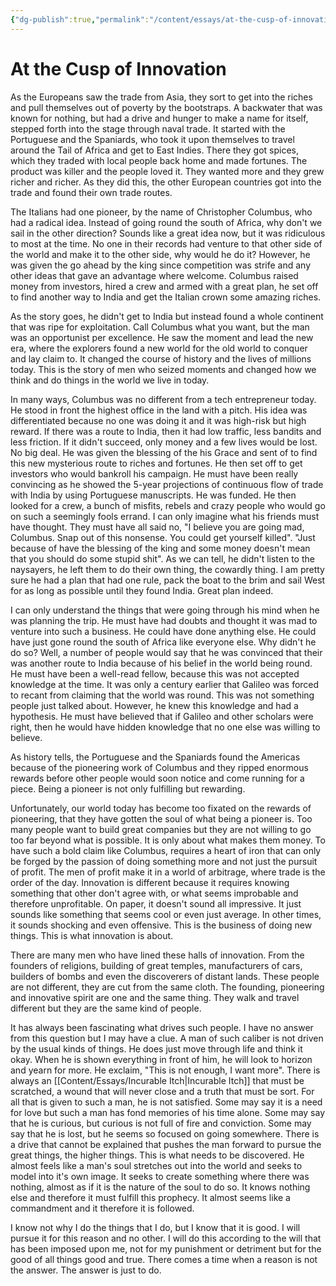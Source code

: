 ```yaml
---
{"dg-publish":true,"permalink":"/content/essays/at-the-cusp-of-innovation/","noteIcon":"2"}
---
```


# At the Cusp of Innovation

As the Europeans saw the trade from Asia, they sort to get into the riches and pull themselves out of poverty by the bootstraps. A backwater that was known for nothing, but had a drive and hunger to make a name for itself, stepped forth into the stage through naval trade. It started with the Portuguese and the Spaniards, who took it upon themselves to travel around the Tail of Africa and get to East Indies. There they got spices, which they traded with local people back home and made fortunes. The product was killer and the people loved it. They wanted more and they grew richer and richer. As they did this, the other European countries got into the trade and found their own trade routes. 

The Italians had one pioneer, by the name of Christopher Columbus, who had a radical idea. Instead of going round the south of Africa, why don't we sail in the other direction? Sounds like a great idea now, but it was ridiculous to most at the time. No one in their records had venture to that other side of the world and make it to the other side, why would he do it? However, he was given the go ahead by the king since competition was strife and any other ideas that gave an advantage where welcome. Columbus raised money from investors, hired a crew and armed with a great plan, he set off to find another way to India and get the Italian crown some amazing riches. 

As the story goes, he didn't get to India but instead found a whole continent that was ripe for exploitation. Call Columbus what you want, but the man was an opportunist per excellence. He saw the moment and lead the new era, where the explorers found a new world for the old world to conquer and lay claim to. It changed the course of history and the lives of millions today. This is the story of men who seized moments and changed how we think and do things in the world we live in today.

In many ways, Columbus was no different from a tech entrepreneur today. He stood in front the highest office in the land with a pitch. His idea was differentiated because no one was doing it and it was high-risk but high reward. If there was a route to India, then it had low traffic, less bandits and less friction. If it didn't succeed, only money and a few lives would be lost. No big deal. He was given the blessing of the his Grace and sent of to find this new mysterious route to riches and fortunes. He then set off to get investors who would bankroll his campaign. He must have been really convincing as he showed the 5-year projections of continuous flow of trade with India by using Portuguese manuscripts. He was funded. He then looked for a crew, a bunch of misfits, rebels and crazy people who would go on such a seemingly fools errand. I can only imagine what his friends must have thought. They must have all said no, "I believe you are going mad, Columbus. Snap out of this nonsense. You could get yourself killed". "Just because of have the blessing of the king and some money doesn't mean that you should do some stupid shit". As we can tell, he didn't listen to the naysayers, he left them to do their own thing, the cowardly thing. I am pretty sure he had a plan that had one rule, pack the boat to the brim and sail West for as long as possible until they found India. Great plan indeed. 

I can only understand the things that were going through his mind when he was planning the trip. He must have had doubts and thought it was mad to venture into such a business. He could have done anything else. He could have just gone round the south of Africa like everyone else. Why didn't he do so? Well, a number of people would say that he was convinced that their was another route to India because of his belief in the world being round. He must have been a well-read fellow, because this was not accepted knowledge at the time. It was only a century earlier that Galileo was forced to recant from claiming that the world was round. This was not something people just talked about. However, he knew this knowledge and had a hypothesis. He must have believed that if Galileo and other scholars were right, then he would have hidden knowledge that no one else was willing to believe. 

As history tells, the Portuguese and the Spaniards found the Americas because of the pioneering work of Columbus and they ripped enormous rewards before other people would soon notice and come running for a piece. Being a pioneer is not only fulfilling but rewarding. 

Unfortunately, our world today has become too fixated on the rewards of pioneering, that they have gotten the soul of what being a pioneer is. Too many people want to build great companies but they are not willing to go too far beyond what is possible. It is only about what makes them money. To have such a bold claim like Columbus, requires a heart of iron that can only be forged by the passion of doing something more and not just the pursuit of profit. The men of profit make it in a world of arbitrage, where trade is the order of the day. Innovation is different because it requires knowing something that other don't agree with, or what seems improbable and therefore unprofitable. On paper, it doesn't sound all impressive. It just sounds like something that seems cool or even just average. In other times, it sounds shocking and even offensive. This is the business of doing new things. This is what innovation is about.

There are many men who have lined these halls of innovation. From the founders of religions, building of great temples, manufacturers of cars, builders of bombs and even the discoverers of distant lands. These people are not different, they are cut from the same cloth. The founding, pioneering and innovative spirit are one and the same thing. They walk and travel different but they are the same kind of people. 

It has always been fascinating what drives such people. I have no answer from this question but I may have a clue. A man of such caliber is not driven by the usual kinds of things. He does just move through life and think it okay. When he is shown everything in front of him, he will look to horizon and yearn for more. He exclaim, "This is not enough, I want more". There is always an [[Content/Essays/Incurable Itch\|Incurable Itch]] that must be scratched, a wound that will never close and a truth that must be sort. For all that is given to such a man, he is not satisfied. Some may say it is a need for love but such a man has fond memories of his time alone. Some may say that he is curious, but curious is not full of fire and conviction. Some may say that he is lost, but he seems so focused on going somewhere. There is a drive that cannot be explained that pushes the man forward to pursue the great things, the higher things. This is what needs to be discovered. He almost feels like a man's soul stretches out into the world and seeks to model into it's own image. It seeks to create something where there was nothing, almost as if it is the nature of the soul to do so. It knows nothing else and therefore it must fulfill this prophecy. It almost seems like a commandment and it therefore it is followed.

I know not why I do the things that I do, but I know that it is good. I will pursue it for this reason and no other. I will do this according to the will that has been imposed upon me, not for my punishment or detriment but for the good of all things good and true. There comes a time when a reason is not the answer. The answer is just to do.
